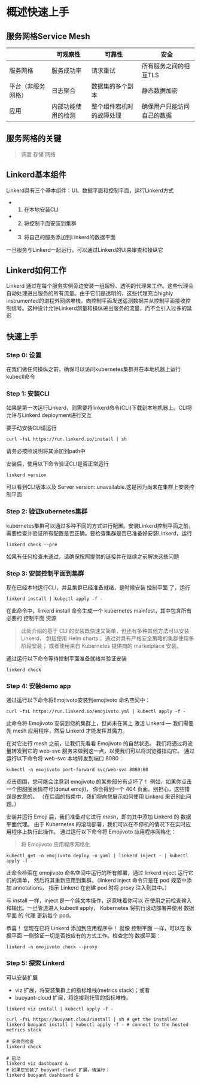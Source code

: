 # 概述快速上手

## 服务网格Service Mesh

||可观察性|可靠性|安全|
|-|-|-|-|
|服务网格|服务成功率|请求重试|所有服务之间的相互TLS|
|平台（非服务网格）|日志聚合|数据集的多个副本|静态数据加密|
|应用|内部功能使用的检测|整个组件宕机时的故障处理|确保用户只能访问自己的数据|

## 服务网格的关键
> 调度 存储 网络

## Linkerd基本组件
Linkerd具有三个基本组件：UI、数据平面和控制平面，运行Linkerd方式
+ 1. 在本地安装CLI
+ 2. 将控制平面安装到集群
+ 3. 将自己的服务添加到Linkerd的数据平面

一旦服务与Linkerd一起运行，可以通过Linkerd的UI来审查和操纵它

## Linkerd如何工作
Linkerd 通过在每个服务实例旁边安装一组超轻、透明的代理来工作。这些代理会自动处理进出服务的所有流量。由于它们是透明的，这些代理充当highly instrumented的进程外网络堆栈，向控制平面发送遥测数据并从控制平面接收控制信号。这种设计允许Linkerd测量和操纵进出服务的流量，而不会引入过多的延迟

## 快速上手

### Step 0: 设置
在我们做任何操纵之前，确保可以访问kubernetes集群并在本地机器上运行kubectl命令

### Step 1: 安装CLI
如果是第一次运行Linkerd，则需要将linkerd命令(CLI)下载到本地机器上。CLI将允许与Linkerd deployment进行交互

要手动安装CLI请运行
```shell
curl -fsL https://run.linkerd.io/install | sh
```
请务必按照说明将其添加到path中

安装后，使用以下命令验证CLI是否正常运行
```
linkerd version
```
可以看到CLI版本以及 Server version: unavailable.这是因为尚未在集群上安装控制平面

### Step 2: 验证kubernetes集群

kubernetes集群可以通过多种不同的方式进行配置。安装Linkerd控制平面之前，需要检查并验证所有配置是否正确。要检查集群是否已准备好安装Linkerd，运行
```
linkerd check --pre
```
如果有任何检查未通过，请确保按照提供的链接并在继续之前解决这些问题

### Step 3: 安装控制平面到集群
现在已经本地运行CLI，并且集群已经准备就绪，是时候安装 控制平面 了，运行
```
linkerd install | kubectl apply -f -
```
在此命令中，linkerd install 命令生成一个 kubernetes mainfest，其中包含所有必要的 控制平面 资源

> 此处介绍的基于 CLI 的安装既快速又简单，但还有多种其他方法可以安装 Linkerd， 包括使用 Helm charts； 通过对具有严格安全策略的集群使用多阶段安装； 或者使用来自 Kubernetes 提供商的 marketplace 安装。

通过运行以下命令等待控制平面准备就绪并验证安装
```
linkerd check
```

### Step 4: 安装demo app

通过运行以下命令将Emojivoto安装到emojivoto 命名空间中：
```
curl -fsL https://run.linkerd.io/emojivoto.yml | kubectl apply -f -
```
此命令将 Emojivoto 安装到您的集群上，但尚未在其上 激活 Linkerd — 我们需要先 mesh 应用程序，然后 Linkerd 才能发挥其魔力。

在对它进行 mesh 之前，让我们先看看 Emojivoto 的自然状态。 我们将通过将流量转发到它的 web-svc 服务来做到这一点，以便我们可以将浏览器指向它。 通过运行以下命令将 web-svc 本地转发到端口 8080：
```
kubectl -n emojivoto port-forward svc/web-svc 8080:80
```

点击周围，您可能会注意到 emojivoto 的某些部分有点坏了！ 例如，如果你点击一个甜甜圈表情符号(donut emoji)， 你会得到一个 404 页面。别担心，这些错误是故意的。 （在后面的指南中，我们将向您展示如何使用 Linkerd 来识别此问题。）

安装并运行 Emoji 后，我们准备对它进行 *mesh*，即向其中添加 Linkerd 的 数据平面代理。 由于 Kubernetes 的滚动部署，我们可以在不停机的情况下在实时应用程序上执行此操作。 通过运行以下命令将 Emojivoto 应用程序网格化：

> 将 Emojivoto 应用程序网格化

```
kubectl get -n emojivoto deploy -o yaml | linkerd inject - | kubectl apply -f -
```

此命令检索在 emojivoto 命名空间中运行的所有部署，通过 linkerd inject 运行它们的清单， 然后将其重新应用到集群。（linkerd inject 命令只是在 pod 规范中添加 annotations， 指示 Linkerd 在创建 pod 时将 proxy 注入到其中。）

与 install 一样，inject 是一个纯文本操作，这意味着你可以 在使用之前检查输入和输出。一旦管道进入 kubectl apply， Kubernetes 将执行滚动部署并使用 数据平面 的 代理 更新每个 pod。

恭喜！ 您现在已将 Linkerd 添加到应用程序中！ 就像 控制平面 一样，可以在 数据平面 一侧验证一切是否按应有的方式工作。检查您的 数据平面：

```
linkerd -n emojivoto check --proxy
```

### Step 5: 探索 Linkerd
可以安装扩展
+ viz 扩展，将安装集群上的指标堆栈(metrics stack)；或者
+ buoyant-cloud 扩展，将连接到托管的指标堆栈。

```
linkerd viz install | kubectl apply -f -

curl -fsL https://buoyant.cloud/install | sh # get the installer
linkerd buoyant install | kubectl apply -f - # connect to the hosted metrics stack

# 安装完检查
linkerd check

# 启动
linkerd viz dashboard &
# 如果您安装了 buoyant-cloud 扩展，请运行：
linkerd buoyant dashboard &
```